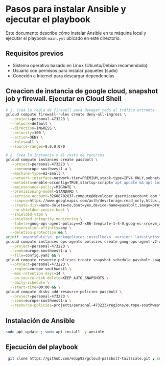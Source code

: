# Pasos para instalar Ansible y ejecutar el playbook

Este documento describe cómo instalar Ansible en tu máquina local y ejecutar el playbook `main.yml` ubicado en este directorio.

## Requisitos previos

- Sistema operativo basado en Linux (Ubuntu/Debian recomendado)
- Usuario con permisos para instalar paquetes (sudo)
- Conexión a Internet para descargar dependencias

## Creacion de instancia de google cloud, snapshot job y firewall. Ejecutar en Cloud Shell

```bash
# 1. Crea la regla de firewall para denegar todo el tráfico entrante
gcloud compute firewall-rules create deny-all-ingress \
  --project=personal-473223 \
  --network=default \
  --direction=INGRESS \
  --priority=100 \
  --action=DENY \
  --rules=all \
  --source-ranges=0.0.0.0/0

# 2. Crea la instancia y el resto de recursos
gcloud compute instances create passbolt \
  --project=personal-473223 \
  --zone=europe-southwest1-a \
  --machine-type=e2-small \
  --network-interface=network-tier=PREMIUM,stack-type=IPV4_ONLY,subnet=default \
  --metadata=enable-osconfig=TRUE,startup-script='apt update && apt install -y ansible' \
  --maintenance-policy=MIGRATE \
  --provisioning-model=STANDARD \
  --service-account=32608782837-compute@developer.gserviceaccount.com \
  --scopes=https://www.googleapis.com/auth/devstorage.read_only,https://www.googleapis.com/auth/logging.write,https://www.googleapis.com/auth/monitoring.write,https://www.googleapis.com/auth/service.management.readonly,https://www.googleapis.com/auth/servicecontrol,https://www.googleapis.com/auth/trace.append \
  --create-disk=auto-delete=no,boot=yes,device-name=passbolt,image=projects/ubuntu-os-cloud/global/images/ubuntu-minimal-2404-noble-amd64-v20250923a,mode=rw,size=10,type=pd-balanced \
  --no-shielded-secure-boot \
  --shielded-vtpm \
  --shielded-integrity-monitoring \
  --labels=goog-ops-agent-policy=v2-x86-template-1-4-0,goog-ec-src=vm_add-gcloud \
  --reservation-affinity=any \
  --deletion-protection && \
printf 'agentsRule:\n  packageState: installed\n  version: latest\ninstanceFilter:\n  inclusionLabels:\n  - labels:\n      goog-ops-agent-policy: v2-x86-template-1-4-0\n' > config.yaml && \
gcloud compute instances ops-agents policies create goog-ops-agent-v2-x86-template-1-4-0-europe-southwest1-a \
  --project=personal-473223 \
  --zone=europe-southwest1-a \
  --file=config.yaml && \
gcloud compute resource-policies create snapshot-schedule passbolt-snapshot \
  --project=personal-473223 \
  --region=europe-southwest1 \
  --max-retention-days=14 \
  --on-source-disk-delete=KEEP_AUTO_SNAPSHOTS \
  --daily-schedule \
  --start-time=00:00 && \
gcloud compute disks add-resource-policies passbolt \
  --project=personal-473223 \
  --zone=europe-southwest1-a \
  --resource-policies=projects/personal-473223/regions/europe-southwest1/resourcePolicies/passbolt-snapshot
```

## Instalación de Ansible

```bash
sudo apt update ; sudo apt install -y ansible
```

## Ejecución del playbook

```bash
 git clone https://github.com/edup92/gcloud-passbolt-tailscale.git ; cd passbolt-ansible ; ansible-playbook main.yml --connection=local
